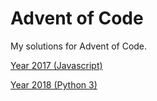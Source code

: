 # Advent of Code
My solutions for Advent of Code.

[Year 2017 (Javascript)](2017)

[Year 2018 (Python 3)](2018)